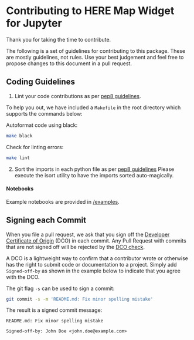 # Contributing to HERE Map Widget for Jupyter

Thank you for taking the time to contribute.

The following is a set of guidelines for contributing to this package.
These are mostly guidelines, not rules. Use your best judgement and feel free to propose
changes to this document in a pull request.

## Coding Guidelines
1. Lint your code contributions as per [pep8 guidelines](https://www.python.org/dev/peps/pep-0008/).

To help you out, we have included a `Makefile` in the root directory which supports the commands below:

Autoformat code using black:

```bash
make black
```

Check for linting errors:

```bash
make lint
```

2. Sort the imports in each python file as per [pep8 guidelines](https://www.python.org/dev/peps/pep-0008/#imports)
   Please execute the isort utility to have the imports sorted auto-magically.

#### Notebooks

Example notebooks are provided in [/examples](./examples).

## Signing each Commit

When you file a pull request, we ask that you sign off the
[Developer Certificate of Origin](https://developercertificate.org/) (DCO) in each commit.
Any Pull Request with commits that are not signed off will be rejected by the
[DCO check](https://probot.github.io/apps/dco/).

A DCO is a lightweight way to confirm that a contributor wrote or otherwise has the right
to submit code or documentation to a project. Simply add `Signed-off-by` as shown in the example below
to indicate that you agree with the DCO.

The git flag `-s` can be used to sign a commit:

```bash
git commit -s -m 'README.md: Fix minor spelling mistake'
```

The result is a signed commit message:

```
README.md: Fix minor spelling mistake

Signed-off-by: John Doe <john.doe@example.com>
```